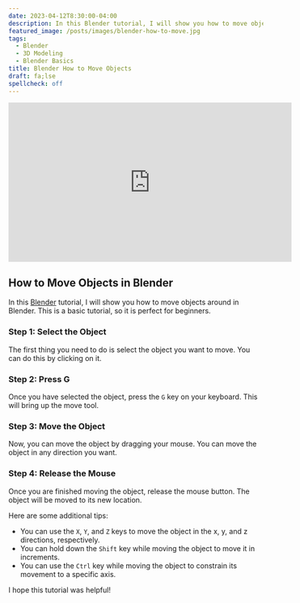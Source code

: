 ```yaml
---
date: 2023-04-12T8:30:00-04:00
description: In this Blender tutorial, I will show you how to move objects around in Blender. This is a basic tutorial, so it is perfect for beginners.
featured_image: /posts/images/blender-how-to-move.jpg
tags:
  - Blender
  - 3D Modeling
  - Blender Basics
title: Blender How to Move Objects
draft: fa;lse
spellcheck: off
---
```


<div class="iframe-16-9-container">
<iframe class="youTubeIframe" width="560" height="315" src="https://www.youtube.com/embed/t4MtOUyOkPM?rel=0" title="YouTube video player" frameborder="0" allow="accelerometer; autoplay; clipboard-write; encrypted-media; gyroscope; picture-in-picture; web-share" allowfullscreen></iframe>
</div>

## How to Move Objects in Blender

In this [Blender](./blender.md) tutorial, I will show you how to move objects around in Blender. This is a basic tutorial, so it is perfect for beginners.

### Step 1: Select the Object

The first thing you need to do is select the object you want to move. You can do this by clicking on it.

### Step 2: Press G

Once you have selected the object, press the `G` key on your keyboard. This will bring up the move tool.

### Step 3: Move the Object

Now, you can move the object by dragging your mouse. You can move the object in any direction you want.

### Step 4: Release the Mouse

Once you are finished moving the object, release the mouse button. The object will be moved to its new location.

Here are some additional tips:

- You can use the `X`, `Y`, and `Z` keys to move the object in the x, y, and z directions, respectively.
- You can hold down the `Shift` key while moving the object to move it in increments.
- You can use the `Ctrl` key while moving the object to constrain its movement to a specific axis.

I hope this tutorial was helpful!
